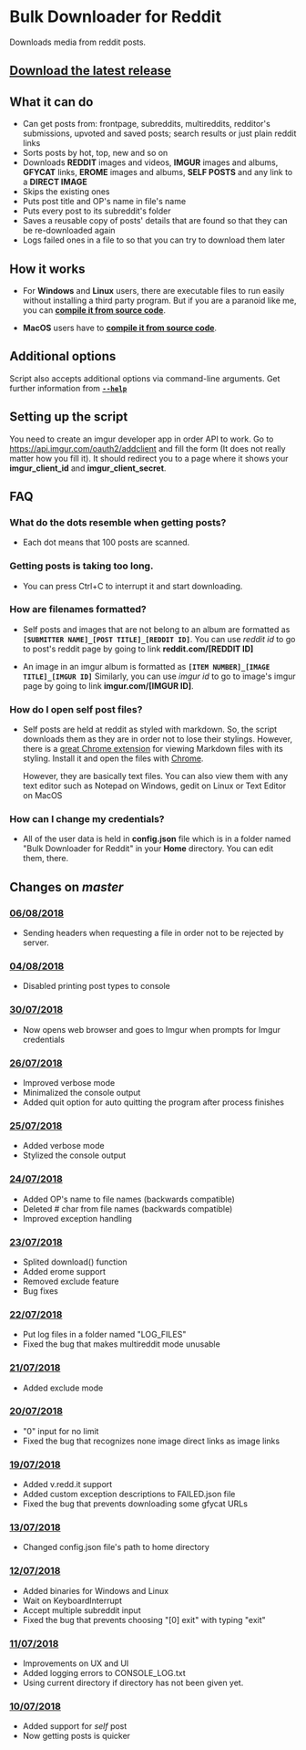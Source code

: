 # Bulk Downloader for Reddit
Downloads media from reddit posts.

## [Download the latest release](https://github.com/aliparlakci/bulk-downloader-for-reddit/releases/latest)

## What it can do
- Can get posts from: frontpage, subreddits, multireddits, redditor's submissions, upvoted and saved posts; search results or just plain reddit links
- Sorts posts by hot, top, new and so on
- Downloads **REDDIT** images and videos, **IMGUR** images and albums, **GFYCAT** links, **EROME** images and albums, **SELF POSTS** and any link to a **DIRECT IMAGE**
- Skips the existing ones
- Puts post title and OP's name in file's name
- Puts every post to its subreddit's folder
- Saves a reusable copy of posts' details that are found so that they can be re-downloaded again
- Logs failed ones in a file to so that you can try to download them later

## How it works
- For **Windows** and **Linux** users, there are executable files to run easily without installing a third party program. But if you are a paranoid like me, you can **[compile it from source code](docs/COMPILE_FROM_SOURCE.md)**.
  
- **MacOS** users have to **[compile it from source code](docs/COMPILE_FROM_SOURCE.md)**.

## Additional options
Script also accepts additional options via command-line arguments. Get further information from **[`--help`](docs/COMMAND_LINE_ARGUMENTS.md)**

## Setting up the script
  You need to create an imgur developer app in order API to work. Go to https://api.imgur.com/oauth2/addclient and fill the form (It does not really matter how you fill it). It should redirect you to a page where it shows your **imgur_client_id** and **imgur_client_secret**.
  
## FAQ
### What do the dots resemble when getting posts?
- Each dot means that 100 posts are scanned. 
  
### Getting posts is taking too long.
- You can press Ctrl+C to interrupt it and start downloading.
  
### How are filenames formatted?
- Self posts and images that are not belong to an album are formatted as **`[SUBMITTER NAME]_[POST TITLE]_[REDDIT ID]`**.
  You can use *reddit id* to go to post's reddit page by going to link **reddit.com/[REDDIT ID]**
  
- An image in an imgur album is formatted as **`[ITEM NUMBER]_[IMAGE TITLE]_[IMGUR ID]`**
  Similarly, you can use *imgur id* to go to image's imgur page by going to link **imgur.com/[IMGUR ID]**.

### How do I open self post files?
- Self posts are held at reddit as styled with markdown. So, the script downloads them as they are in order not to lose their stylings.
  However, there is a [great Chrome extension](https://chrome.google.com/webstore/detail/markdown-viewer/ckkdlimhmcjmikdlpkmbgfkaikojcbjk) for viewing Markdown files with its styling. Install it and open the files with [Chrome](https://www.google.com/intl/tr/chrome/).  

  However, they are basically text files. You can also view them with any text editor such as Notepad on Windows, gedit on Linux or Text Editor on MacOS

### How can I change my credentials?
- All of the user data is held in **config.json** file which is in a folder named "Bulk Downloader for Reddit" in your **Home** directory. You can edit 
  them, there.

## Changes on *master*
### [06/08/2018](https://github.com/aliparlakci/bulk-downloader-for-reddit/tree/210238d0865febcb57fbd9f0b0a7d3da9dbff384)
- Sending headers when requesting a file in order not to be rejected by server.

### [04/08/2018](https://github.com/aliparlakci/bulk-downloader-for-reddit/tree/426089d0f35212148caff0082708a87017757bde)
- Disabled printing post types to console

### [30/07/2018](https://github.com/aliparlakci/bulk-downloader-for-reddit/tree/af294929510f884d92b25eaa855c29fc4fb6dcaa)
- Now opens web browser and goes to Imgur when prompts for Imgur credentials

### [26/07/2018](https://github.com/aliparlakci/bulk-downloader-for-reddit/tree/1623722138bad80ae39ffcd5fb38baf80680deac)
- Improved verbose mode
- Minimalized the console output
- Added quit option for auto quitting the program after process finishes

### [25/07/2018](https://github.com/aliparlakci/bulk-downloader-for-reddit/tree/1623722138bad80ae39ffcd5fb38baf80680deac)
- Added verbose mode
- Stylized the console output

### [24/07/2018](https://github.com/aliparlakci/bulk-downloader-for-reddit/tree/7a68ff3efac9939f9574c2cef6184b92edb135f4)
- Added OP's name to file names (backwards compatible)
- Deleted # char from file names (backwards compatible)
- Improved exception handling

### [23/07/2018](https://github.com/aliparlakci/bulk-downloader-for-reddit/tree/7314e17125aa78fd4e6b28e26fda7ec7db7e0147)
- Splited download() function
- Added erome support
- Removed exclude feature
- Bug fixes

### [22/07/2018](https://github.com/aliparlakci/bulk-downloader-for-reddit/tree/6e7463005051026ad64006a8580b0b5dc9536b8c)
- Put log files in a folder named "LOG_FILES"
- Fixed the bug that makes multireddit mode unusable

### [21/07/2018](https://github.com/aliparlakci/bulk-downloader-for-reddit/tree/4a8c2377f9fb4d60ed7eeb8d50aaf9a26492462a)
- Added exclude mode

### [20/07/2018](https://github.com/aliparlakci/bulk-downloader-for-reddit/tree/7548a010198fb693841ca03654d2c9bdf5742139)
- "0" input for no limit
- Fixed the bug that recognizes none image direct links as image links

### [19/07/2018](https://github.com/aliparlakci/bulk-downloader-for-reddit/tree/41cbb58db34f500a8a5ecc3ac4375bf6c3b275bb)
- Added v.redd.it support
- Added custom exception descriptions to FAILED.json file
- Fixed the bug that prevents downloading some gfycat URLs

### [13/07/2018](https://github.com/aliparlakci/bulk-downloader-for-reddit/tree/9f831e1b784a770c82252e909462871401a05c11)
- Changed config.json file's path to home directory

### [12/07/2018](https://github.com/aliparlakci/bulk-downloader-for-reddit/tree/50a77f6ba54c24f5647d5ea4e177400b71ff04a7)
- Added binaries for Windows and Linux
- Wait on KeyboardInterrupt
- Accept multiple subreddit input
- Fixed the bug that prevents choosing "[0] exit" with typing "exit"

### [11/07/2018](https://github.com/aliparlakci/bulk-downloader-for-reddit/tree/a28a7776ab826dea2a8d93873a94cd46db3a339b)
- Improvements on UX and UI
- Added logging errors to CONSOLE_LOG.txt
- Using current directory if directory has not been given yet.

### [10/07/2018](https://github.com/aliparlakci/bulk-downloader-for-reddit/tree/ffe3839aee6dc1a552d95154d817aefc2b66af81)
- Added support for *self* post
- Now getting posts is quicker
